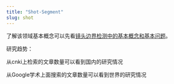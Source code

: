 ```yaml
---
title: "Shot-Segment"
slug: shot
---
```

了解该领域基本概念可以先看[镜头边界检测中的基本概念和基本问题](static/posts/20161110.0.html)。

研究趋势：

从cnki上检索的文章数量可以看到国内的研究情况

从Google学术上面搜索的文章数量可以看到世界的研究情况